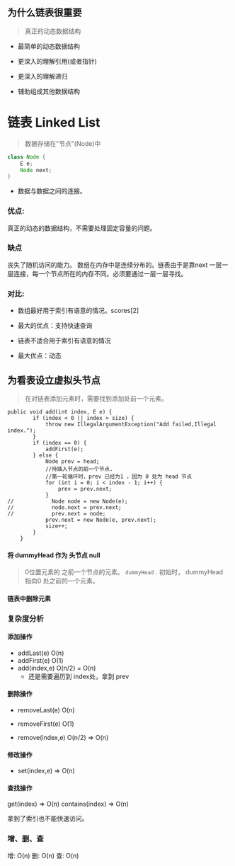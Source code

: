 ## 为什么链表很重要
> 真正的动态数据结构

- 最简单的动态数据结构

- 更深入的理解引用(或者指针)

- 更深入的理解递归

- 辅助组成其他数据结构

# 链表 Linked List
> 数据存储在"节点"(Node)中

```java
class Node {
    E e;
    Node next;
}
```
- 数据与数据之间的连接。
### 优点:
真正的动态的数据结构，不需要处理固定容量的问题。
### 缺点
丧失了随机访问的能力。 数组在内存中是连续分布的。链表由于是靠next 一层一层连接，每一个节点所在的内存不同。必须要通过一层一层寻找。

### 对比:
- 数组最好用于索引有语意的情况。scores[2]
- 最大的优点：支持快速查询

- 链表不适合用于索引有语意的情况
- 最大优点：动态


## 为看表设立虚拟头节点
> 在对链表添加元素时，需要找到添加处前一个元素。

```
public void add(int index, E e) {
        if (index < 0 || index > size) {
            throw new IllegalArgumentException("Add failed,Illegal index.");
        }
        if (index == 0) {
            addFirst(e);
        } else {
            Node prev = head;
            //待插入节点的前一个节点. 
            //第一轮循环时，prev 已经为1 ，因为 0 处为 head 节点
            for (int i = 0; i < index - 1; i++) {
                prev = prev.next;
            }
//            Node node = new Node(e);
//            node.next = prev.next;
//            prev.next = node;
            prev.next = new Node(e, prev.next);
            size++;
        }
    }
```

#### 将 dummyHead 作为 头节点 null
> 0位置元素的 之前一个节点的元素。 `dummyHead` .
初始时， dummyHead 指向0 处之前的一个元素。


#### 链表中删除元素


### 复杂度分析

#### 添加操作

- addLast(e)  O(n)
- addFirst(e) O(1)
- add(index,e) O(n/2) = O(n) 
    - 还是需要遍历到 index处，拿到 prev

#### 删除操作

- removeLast(e)     O(n)

- removeFirst(e)    O(1)

- remove(index,e)   O(n/2) => O(n)

#### 修改操作

- set(index,e)  => O(n)


#### 查找操作

get(index) => O(n)
contains(index) => O(n)

拿到了索引也不能快速访问。


### 增、删、查
增: O(n)
删: O(n)
查: O(n)












